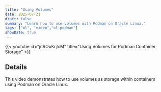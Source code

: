 ```yaml
---
title: "Using Volumes"
date: 2025-07-21
draft: false
summary: "Learn how to use volumes with Podman on Oracle Linux."
tags: ["ol", "video","ol-podman"]
showDate: true
---
```


{{< youtube id="jcROuKrjlcM" title="Using Volumes for Podman Container Storage" >}}

## Details

This video demonstrates how to use volumes as storage within containers using Podman on Oracle Linux.
